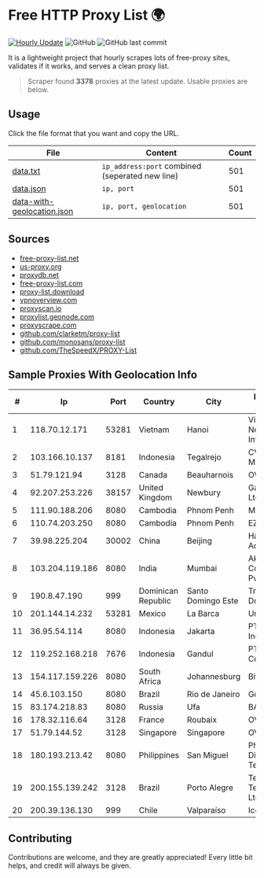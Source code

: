 
# Free HTTP Proxy List 🌍

[![Hourly Update](https://github.com/mertguvencli/http-proxy-list/actions/workflows/main.yml/badge.svg?branch=main)](https://github.com/mertguvencli/http-proxy-list/actions/workflows/main.yml)
![GitHub](https://img.shields.io/github/license/mertguvencli/http-proxy-list)
![GitHub last commit](https://img.shields.io/github/last-commit/mertguvencli/http-proxy-list)

It is a lightweight project that hourly scrapes lots of free-proxy sites, validates if it works, and serves a clean proxy list.


> Scraper found **3378** proxies at the latest update. Usable proxies are below.

## Usage

Click the file format that you want and copy the URL.


|File|Content|Count|
|----|-------|-----|
|[data.txt](https://raw.githubusercontent.com/mertguvencli/http-proxy-list/main/proxy-list/data.txt)|`ip_address:port` combined (seperated new line)|501|
|[data.json](https://raw.githubusercontent.com/mertguvencli/http-proxy-list/main/proxy-list/data.json)|`ip, port`|501|
|[data-with-geolocation.json](https://raw.githubusercontent.com/mertguvencli/http-proxy-list/main/proxy-list/data-with-geolocation.json)|`ip, port, geolocation`|501|

## Sources

* [free-proxy-list.net](https://free-proxy-list.net)
* [us-proxy.org](https://www.us-proxy.org)
* [proxydb.net](http://proxydb.net)
* [free-proxy-list.com](https://free-proxy-list.com/?page=&port=&type%5B%5D=http&type%5B%5D=https&up_time=0&search=Search)
* [proxy-list.download](https://www.proxy-list.download/HTTP)
* [vpnoverview.com](https://vpnoverview.com/privacy/anonymous-browsing/free-proxy-servers)
* [proxyscan.io](https://www.proxyscan.io)
* [proxylist.geonode.com](https://proxylist.geonode.com/api/proxy-list?limit=300&page=1&sort_by=lastChecked&sort_type=desc&protocols=http,https)
* [proxyscrape.com](https://api.proxyscrape.com/v2/?request=displayproxies&protocol=http&timeout=10000&country=all&ssl=all&anonymity=all)
* [github.com/clarketm/proxy-list](https://raw.githubusercontent.com/clarketm/proxy-list/master/proxy-list-raw.txt)
* [github.com/monosans/proxy-list](https://raw.githubusercontent.com/monosans/proxy-list/main/proxies/http.txt)
* [github.com/TheSpeedX/PROXY-List](https://raw.githubusercontent.com/TheSpeedX/PROXY-List/master/http.txt)


## Sample Proxies With Geolocation Info

|#|Ip|Port|Country|City|Internet Service Provider|
|-|--|----|-------|----|-------------------------|
|1|118.70.12.171|53281|Vietnam|Hanoi|Vietnam Internet Network Information Center|
|2|103.166.10.137|8181|Indonesia|Tegalrejo|CV. Karomah Media Nusantara|
|3|51.79.121.94|3128|Canada|Beauharnois|OVH SAS|
|4|92.207.253.226|38157|United Kingdom|Newbury|Gamma Telecom Ltd|
|5|111.90.188.206|8080|Cambodia|Phnom Penh|MekongNet|
|6|110.74.203.250|8080|Cambodia|Phnom Penh|EZECOM limited|
|7|39.98.225.204|30002|China|Beijing|Hangzhou Alibaba Advertising Co|
|8|103.204.119.186|8080|India|Mumbai|Akhuratha Communications Pvt. ltd|
|9|190.8.47.190|999|Dominican Republic|Santo Domingo Este|Trilogy Dominicana, S.A.|
|10|201.144.14.232|53281|Mexico|La Barca|Uninet S.A. de C.V|
|11|36.95.54.114|8080|Indonesia|Jakarta|PT. Telekomunikasi Indonesia|
|12|119.252.168.218|7676|Indonesia|Gandul|PT Indonesia Comnets Plus|
|13|154.117.159.226|8080|South Africa|Johannesburg|BitCo|
|14|45.6.103.150|8080|Brazil|Rio de Janeiro|Golden Link|
|15|83.174.218.83|8080|Russia|Ufa|BASHTEL|
|16|178.32.116.64|3128|France|Roubaix|OVH SAS|
|17|51.79.144.52|3128|Singapore|Singapore|OVH SAS|
|18|180.193.213.42|8080|Philippines|San Miguel|Philippine Long Distance Telephone Co.|
|19|200.155.139.242|3128|Brazil|Porto Alegre|Telium TelecomunicaÔÔes Ltda|
|20|200.39.136.130|999|Chile|Valparaíso|Iconex SPA|



## Contributing

Contributions are welcome, and they are greatly appreciated! Every
little bit helps, and credit will always be given.

